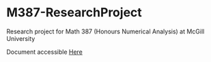 # M387-ResearchProject

Research project for Math 387 (Honours Numerical Analysis) at McGill University

Document accessible [Here](https://drive.google.com/file/d/1xD8PkU7i7qSBHyKrND2RcfMH1f_bmIia/view?usp=sharing)
